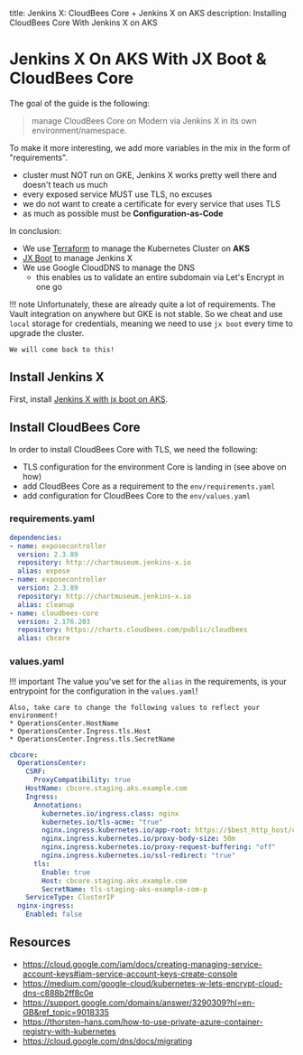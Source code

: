 title: Jenkins X: CloudBees Core + Jenkins X on AKS
description: Installing CloudBees Core With Jenkins X on AKS

# Jenkins X On AKS With JX Boot & CloudBees Core

The goal of the guide is the following:

> manage CloudBees Core on Modern via Jenkins X in its own environment/namespace.

To make it more interesting, we add more variables in the mix in the form of "requirements".

* cluster must NOT run on GKE, Jenkins X works pretty well there and doesn't teach us much
* every exposed service MUST use TLS, no excuses
* we do not want to create a certificate for every service that uses TLS
* as much as possible must be **Configuration-as-Code**

In conclusion:

* We use [Terraform](/kubernetes/distributions/aks-terraform.md) to manage the Kubernetes Cluster on **AKS**
* [JX Boot](https://jenkins-x.io/docs/reference/boot/) to manage Jenkins X
* We use Google CloudDNS to manage the DNS
    * this enables us to validate an entire subdomain via Let's Encrypt in one go

!!! note
    Unfortunately, these are already quite a lot of requirements. The Vault integration on anywhere but GKE is not stable.
    So we cheat and use `local` storage for credentials, meaning we need to use `jx boot` every time to upgrade the cluster.

    We will come back to this!

## Install Jenkins X

First, install [Jenkins X with jx boot on AKS](/jenkinsx/jxboot-aks/).

## Install CloudBees Core

In order to install CloudBees Core with TLS, we need the following:

* TLS configuration for the environment Core is landing in (see above on how)
* add CloudBees Core as a requirement to the `env/requirements.yaml`
* add configuration for CloudBees Core to the `env/values.yaml`

### requirements.yaml

```yaml hl_lines="10 11 12 13"
dependencies:
- name: exposecontroller
  version: 2.3.89
  repository: http://chartmuseum.jenkins-x.io
  alias: expose
- name: exposecontroller
  version: 2.3.89
  repository: http://chartmuseum.jenkins-x.io
  alias: cleanup
- name: cloudbees-core
  version: 2.176.203
  repository: https://charts.cloudbees.com/public/cloudbees
  alias: cbcore
```

### values.yaml

!!! important
    The value you've set for the `alias` in the requirements, is your entrypoint for the configuration in the `values.yaml`!

    Also, take care to change the following values to reflect your environment!
    * OperationsCenter.HostName
    * OperationsCenter.Ingress.tls.Host
    * OperationsCenter.Ingress.tls.SecretName

```yaml
cbcore:
  OperationsCenter:
    CSRF:
      ProxyCompatibility: true
    HostName: cbcore.staging.aks.example.com
    Ingress:
      Annotations:
        kubernetes.io/ingress.class: nginx
        kubernetes.io/tls-acme: "true"
        nginx.ingress.kubernetes.io/app-root: https://$best_http_host/cjoc/teams-check/
        nginx.ingress.kubernetes.io/proxy-body-size: 50m
        nginx.ingress.kubernetes.io/proxy-request-buffering: "off"
        nginx.ingress.kubernetes.io/ssl-redirect: "true"
      tls:
        Enable: true
        Host: cbcore.staging.aks.example.com
        SecretName: tls-staging-aks-example-com-p
    ServiceType: ClusterIP
  nginx-ingress:
    Enabled: false
```

## Resources

* https://cloud.google.com/iam/docs/creating-managing-service-account-keys#iam-service-account-keys-create-console
* https://medium.com/google-cloud/kubernetes-w-lets-encrypt-cloud-dns-c888b2ff8c0e
* https://support.google.com/domains/answer/3290309?hl=en-GB&ref_topic=9018335
* https://thorsten-hans.com/how-to-use-private-azure-container-registry-with-kubernetes
* https://cloud.google.com/dns/docs/migrating
